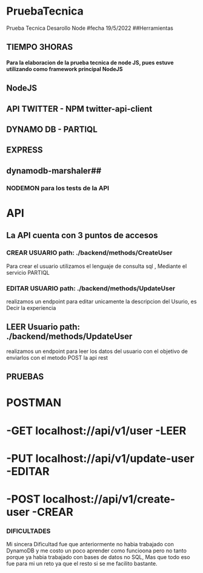# PruebaTecnica
Prueba Tecnica Desarollo Node
#fecha 19/5/2022
##Herramientas
## TIEMPO 3HORAS
#### Para la elaboracion de la prueba tecnica de node JS, pues estuve utilizando como framework principal NodeJS
## NodeJS
## API TWITTER - NPM twitter-api-client
## DYNAMO DB - PARTIQL
## EXPRESS
## dynamodb-marshaler##
### NODEMON para los tests de la API
# API 
## La API cuenta con 3 puntos de accesos 

### CREAR USUARIO  path: ./backend/methods/CreateUser
Para crear el usuario utilizamos el lenguaje de consulta sql , Mediante el servicio PARTIQL 


### EDITAR USUARIO  path: ./backend/methods/UpdateUser
realizamos un endpoint para editar unicamente la descripcion del Usurio, es Decir la experiencia

## LEER Usuario path: ./backend/methods/UpdateUser 
realizamos un endpoint para leer los datos del usuario con el objetivo de enviarlos con el metodo POST la api rest


## PRUEBAS
# POSTMAN
# -GET localhost://api/v1/user  -LEER
# -PUT localhost://api/v1/update-user -EDITAR
# -POST localhost://api/v1/create-user  -CREAR

### DIFICULTADES
Mi sincera Dificultad fue que anteriormente no habia trabajado con DynamoDB y me costo un poco aprender como funcioona pero no tanto porque 
ya habia trabajado con bases de datos no SQL, Mas que todo eso fue para mi un reto ya que el resto si se me facilito bastante.
